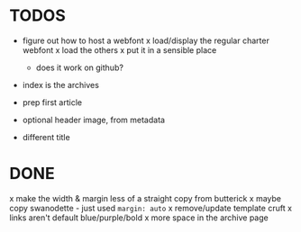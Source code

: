# TODOS

- figure out how to host a webfont
  x load/display the regular charter webfont
  x load the others
  x put it in a sensible place
  - does it work on github?

- index is the archives
- prep first article
- optional header image, from metadata
- different title

# DONE

x make the width & margin less of a straight copy from butterick
  x maybe copy swanodette
    - just used `margin: auto`
x remove/update template cruft
x links aren't default blue/purple/bold
x more space in the archive page
